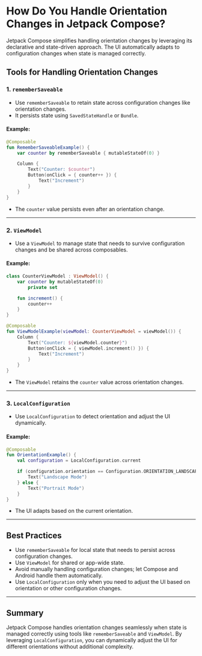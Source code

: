 # How Do You Handle Orientation Changes in Jetpack Compose?

Jetpack Compose simplifies handling orientation changes by leveraging its declarative and state-driven approach. The UI automatically adapts to configuration changes when state is managed correctly.

## Tools for Handling Orientation Changes

### 1. **`rememberSaveable`**
- Use `rememberSaveable` to retain state across configuration changes like orientation changes.
- It persists state using `SavedStateHandle` or `Bundle`.

#### Example:
```kotlin
@Composable
fun RememberSaveableExample() {
    var counter by rememberSaveable { mutableStateOf(0) }

    Column {
        Text("Counter: $counter")
        Button(onClick = { counter++ }) {
            Text("Increment")
        }
    }
}
```
- The `counter` value persists even after an orientation change.

---

### 2. **`ViewModel`**
- Use a `ViewModel` to manage state that needs to survive configuration changes and be shared across composables.

#### Example:
```kotlin
class CounterViewModel : ViewModel() {
    var counter by mutableStateOf(0)
        private set

    fun increment() {
        counter++
    }
}

@Composable
fun ViewModelExample(viewModel: CounterViewModel = viewModel()) {
    Column {
        Text("Counter: ${viewModel.counter}")
        Button(onClick = { viewModel.increment() }) {
            Text("Increment")
        }
    }
}
```
- The `ViewModel` retains the `counter` value across orientation changes.

---

### 3. **`LocalConfiguration`**
- Use `LocalConfiguration` to detect orientation and adjust the UI dynamically.

#### Example:
```kotlin
@Composable
fun OrientationExample() {
    val configuration = LocalConfiguration.current

    if (configuration.orientation == Configuration.ORIENTATION_LANDSCAPE) {
        Text("Landscape Mode")
    } else {
        Text("Portrait Mode")
    }
}
```
- The UI adapts based on the current orientation.

---

## Best Practices
- Use `rememberSaveable` for local state that needs to persist across configuration changes.
- Use `ViewModel` for shared or app-wide state.
- Avoid manually handling configuration changes; let Compose and Android handle them automatically.
- Use `LocalConfiguration` only when you need to adjust the UI based on orientation or other configuration changes.

---

## Summary
Jetpack Compose handles orientation changes seamlessly when state is managed correctly using tools like `rememberSaveable` and `ViewModel`. By leveraging `LocalConfiguration`, you can dynamically adjust the UI for different orientations without additional complexity.
